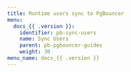 ```yaml
---
title: Runtime users sync to PgBouncer
menu:
  docs_{{ .version }}:
    identifier: pb-sync-users
    name: Sync Users
    parent: pb-pgbouncer-guides
    weight: 30
menu_name: docs_{{ .version }}
---
```

